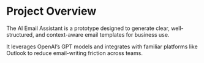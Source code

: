 # Project Overview

The AI Email Assistant is a prototype designed to generate clear, well-structured, and context-aware email templates for business use.

It leverages OpenAI’s GPT models and integrates with familiar platforms like Outlook to reduce email-writing friction across teams.
